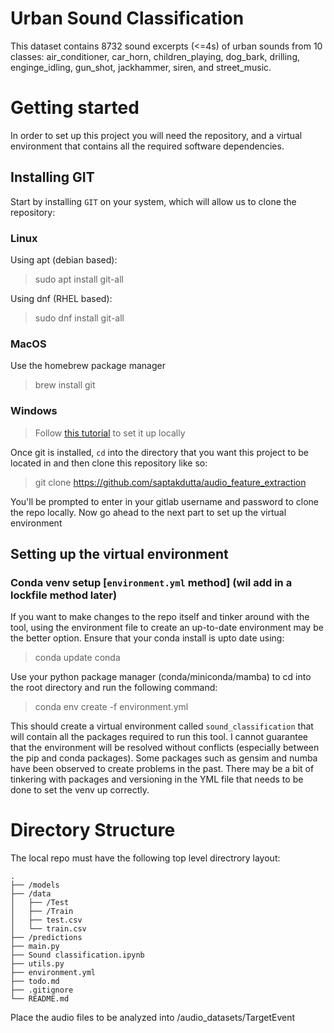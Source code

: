 # Urban Sound Classification
This dataset contains 8732 sound excerpts (<=4s) of urban sounds from 10 classes: air_conditioner, car_horn, children_playing, dog_bark, drilling, enginge_idling, gun_shot, jackhammer, siren, and street_music.

# Getting started
In order to set up this project you will need the repository, and a virtual environment that contains all the required software dependencies.


## Installing GIT
Start by installing `GIT` on your system, which will allow us to clone the repository:
### Linux
Using apt (debian based): 
> sudo apt install git-all

Using dnf (RHEL based):

> sudo dnf install git-all

### MacOS
Use the homebrew package manager
> brew install git

### Windows
> Follow [this tutorial](https://git-scm.com/download/win) to set it up locally

Once git is installed, `cd` into the directory that you want this project to be located in and then clone this repository like so:

> git clone https://github.com/saptakdutta/audio_feature_extraction

You'll be prompted to enter in your gitlab username and password to clone the repo locally.
Now go ahead to the next part to set up the virtual environment

## Setting up the virtual environment
### Conda venv setup [`environment.yml` method] (wil add in a lockfile method later)
If you want to make changes to the repo itself and tinker around with the tool, using the environment file to create an up-to-date environment may be the better option.
Ensure that your conda install is upto date using:

> conda update conda

Use your python package manager (conda/miniconda/mamba) to cd into the root directory and run the following command:

> conda env create -f environment.yml


This should create a virtual environment called `sound_classification` that will contain all the packages required to run this tool. I cannot guarantee that the environment will be resolved without conflicts (especially between the pip and conda packages). Some packages such as gensim and numba have been observed to create problems in the past. There may be a bit of tinkering with packages and versioning in the YML file that needs to be done to set the venv up correctly.

# Directory Structure
The local repo must have the following top level directrory layout: 

    .
    ├── /models
    ├── /data                    
    │   ├── /Test 
    │   ├── /Train
    │   ├── test.csv       
    │   └── train.csv
    ├── /predictions
    ├── main.py
    ├── Sound classification.ipynb
    ├── utils.py
    ├── environment.yml
    ├── todo.md
    ├── .gitignore        
    └── README.md         

Place the audio files to be analyzed into /audio_datasets/TargetEvent 